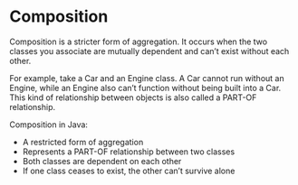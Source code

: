 # Composition

Composition is a stricter form of aggregation. It occurs when the two classes you associate are mutually dependent and can’t exist without each other.

For example, take a Car and an Engine class. A Car cannot run without an Engine, while an Engine also can’t function without being built into a Car. This kind of relationship between objects is also called a PART-OF relationship.

Composition in Java:
<ul>
    <li>A restricted form of aggregation</li>
    <li>Represents a PART-OF relationship between two classes</li>
    <li>Both classes are dependent on each other</li>
    <li>If one class ceases to exist, the other can’t survive alone</li>
</ul>

